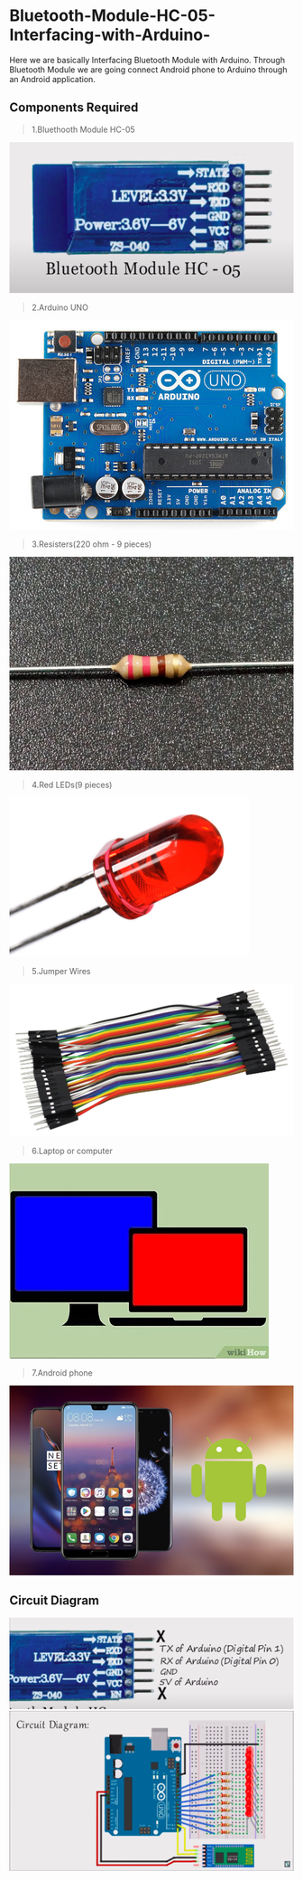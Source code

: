 # Bluetooth-Module-HC-05-Interfacing-with-Arduino-
Here we are basically Interfacing Bluetooth Module with Arduino.
Through Bluetooth Module we are going connect Android phone to Arduino through an Android application. 

## Components Required
>1.Bluethooth Module HC-05 

<img src = "https://github.com/DhruvJain666/Bluetooth-Module-HC-05-Interfacing-with-Arduino-/blob/main/assets/Images/Bluethooth%20Module%20HC-05.png" >

>2.Arduino UNO

<img src = "https://github.com/DhruvJain666/Bluetooth-Module-HC-05-Interfacing-with-Arduino-/blob/main/assets/Images/Arduino%20UNO.png" >

>3.Resisters(220 ohm - 9 pieces)

<img src = "https://github.com/DhruvJain666/Bluetooth-Module-HC-05-Interfacing-with-Arduino-/blob/main/assets/Images/Resisters%20220%20ohm.jpg" >

>4.Red LEDs(9 pieces)

<img src = "https://github.com/DhruvJain666/Bluetooth-Module-HC-05-Interfacing-with-Arduino-/blob/main/assets/Images/Red%20LED.jpg" >

>5.Jumper Wires

<img src = "https://github.com/DhruvJain666/Bluetooth-Module-HC-05-Interfacing-with-Arduino-/blob/main/assets/Images/Jumper%20Wires.jpg" >

>6.Laptop or computer 

<img src = "https://raw.githubusercontent.com/DhruvJain666/Bluetooth-Module-HC-05-Interfacing-with-Arduino-/main/assets/Images/Laptop%20or%20computer%20.webp" >

>7.Android phone

<img src = "https://github.com/DhruvJain666/Bluetooth-Module-HC-05-Interfacing-with-Arduino-/blob/main/assets/Images/Android%20phone.jpg" >

## Circuit Diagram

<img src = "https://github.com/DhruvJain666/Bluetooth-Module-HC-05-Interfacing-with-Arduino-/blob/main/assets/Images/Connections.png" >

<img src ="https://github.com/DhruvJain666/Bluetooth-Module-HC-05-Interfacing-with-Arduino-/blob/main/assets/Images/Circuit%20Diagram.png">
